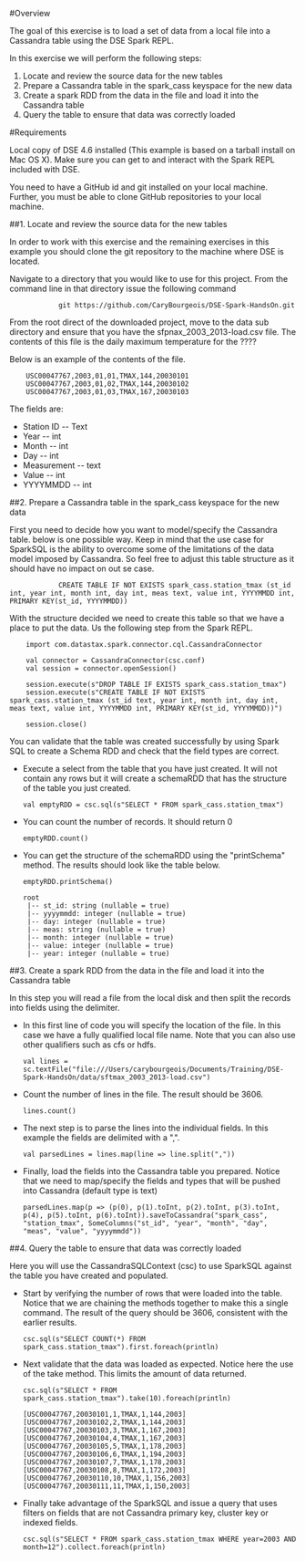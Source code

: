 #Overview

The goal of this exercise is to load a set of data from a local file into a Cassandra table using the DSE Spark REPL.

In this exercise we will perform the following steps:

1. Locate and review the source data for the new tables
2. Prepare a Cassandra table in the spark_cass keyspace for the new data
3. Create a spark RDD from the data in the file and load it into the Cassandra table
4. Query the table to ensure that data was correctly loaded

#Requirements

Local copy of DSE 4.6 installed (This example is based on a tarball install on Mac OS X). Make sure you can get to and interact with the Spark REPL included with DSE.

You need to have a GitHub id and  git installed on your local machine. Further, you must be able to clone GitHub repositories to your local machine.

##1. Locate and review the source data for the new tables

In order to work with this exercise and the remaining exercises in this example you should clone the git repository to the machine where DSE is located.

Navigate to a directory that you would like to use for this project. From the command line in that directory issue the following command

                git https://github.com/CaryBourgeois/DSE-Spark-HandsOn.git

From the root direct of the downloaded project, move to the data sub directory and ensure that you have the sfpnax_2003_2013-load.csv file. The contents of this file is the daily maximum temperature for the ????

Below is an example of the contents of the file.

        USC00047767,2003,01,01,TMAX,144,20030101
        USC00047767,2003,01,02,TMAX,144,20030102
        USC00047767,2003,01,03,TMAX,167,20030103
The fields are:

  * Station ID -- Text
  * Year -- int
  * Month -- int
  * Day -- int
  * Measurement -- text
  * Value -- int
  * YYYYMMDD -- int

##2. Prepare a Cassandra table in the spark_cass keyspace for the new data

First you need to decide how you want to model/specify the Cassandra table. below is one possible way. Keep in mind that the use case for SparkSQL is the ability to overcome some of the limitations of the data model imposed by Cassandra. So feel free to adjust this table structure as it should have no impact on out se case.

                CREATE TABLE IF NOT EXISTS spark_cass.station_tmax (st_id int, year int, month int, day int, meas text, value int, YYYYMMDD int, PRIMARY KEY(st_id, YYYYMMDD))

With the structure decided we need to create this table so that we have a place to put the data. Us the following step from the Spark REPL.

        import com.datastax.spark.connector.cql.CassandraConnector

        val connector = CassandraConnector(csc.conf)
        val session = connector.openSession()

        session.execute(s"DROP TABLE IF EXISTS spark_cass.station_tmax")
        session.execute(s"CREATE TABLE IF NOT EXISTS spark_cass.station_tmax (st_id text, year int, month int, day int, meas text, value int, YYYYMMDD int, PRIMARY KEY(st_id, YYYYMMDD))")

        session.close()

You can validate that the table was created successfully by using Spark SQL to create a Schema RDD and check that the field types are correct.

  * Execute a select from the table that you have just created. It will not contain any rows but it will create a schemaRDD that has the structure of the table you just created.

        val emptyRDD = csc.sql(s"SELECT * FROM spark_cass.station_tmax")

  * You can count the number of records. It should return 0

        emptyRDD.count()

  * You can get the structure of the schemaRDD using the "printSchema" method. The results should look like the table below.

        emptyRDD.printSchema()

        root
         |-- st_id: string (nullable = true)
         |-- yyyymmdd: integer (nullable = true)
         |-- day: integer (nullable = true)
         |-- meas: string (nullable = true)
         |-- month: integer (nullable = true)
         |-- value: integer (nullable = true)
         |-- year: integer (nullable = true)

##3. Create a spark RDD from the data in the file and load it into the Cassandra table

In this step you will read a file from the local disk and then split the records into fields using the delimiter.

  * In this first line of code you will specify the location of the file. In this case we have a fully qualified local file name. Note that you can also use other qualifiers such as cfs or hdfs.

        val lines = sc.textFile("file:///Users/carybourgeois/Documents/Training/DSE-Spark-HandsOn/data/sftmax_2003_2013-load.csv")

  * Count the number of lines in the file. The result should be 3606.

        lines.count()

  * The next step is to parse the lines into the individual fields. In this example the fields are delimited with a ",".

        val parsedLines = lines.map(line => line.split(","))

  * Finally, load the fields into the Cassandra table you prepared. Notice that we need to map/specify the fields and types that will be pushed into Cassandra (default type is text)

        parsedLines.map(p => (p(0), p(1).toInt, p(2).toInt, p(3).toInt, p(4), p(5).toInt, p(6).toInt)).saveToCassandra("spark_cass", "station_tmax", SomeColumns("st_id", "year", "month", "day", "meas", "value", "yyyymmdd"))

##4. Query the table to ensure that data was correctly loaded

Here you will use the CassandraSQLContext (csc) to use SparkSQL against the table you have created and populated.

  * Start by verifying the number of rows that were loaded into the table. Notice that we are chaining the methods together to make this a single command. The result of the query should be 3606, consistent with the earlier results.

        csc.sql(s"SELECT COUNT(*) FROM spark_cass.station_tmax").first.foreach(println)
  * Next validate that the data was loaded as expected. Notice here the use of the take method. This limits the amount of data returned.

        csc.sql(s"SELECT * FROM spark_cass.station_tmax").take(10).foreach(println)

        [USC00047767,20030101,1,TMAX,1,144,2003]
        [USC00047767,20030102,2,TMAX,1,144,2003]
        [USC00047767,20030103,3,TMAX,1,167,2003]
        [USC00047767,20030104,4,TMAX,1,167,2003]
        [USC00047767,20030105,5,TMAX,1,178,2003]
        [USC00047767,20030106,6,TMAX,1,194,2003]
        [USC00047767,20030107,7,TMAX,1,178,2003]
        [USC00047767,20030108,8,TMAX,1,172,2003]
        [USC00047767,20030110,10,TMAX,1,156,2003]
        [USC00047767,20030111,11,TMAX,1,150,2003]
  * Finally take advantage of the SparkSQL and issue a query that uses filters on fields that are not Cassandra primary key, cluster key or indexed fields.

        csc.sql(s"SELECT * FROM spark_cass.station_tmax WHERE year=2003 AND month=12").collect.foreach(println)

